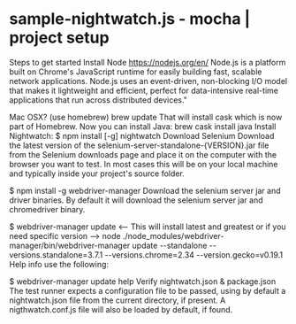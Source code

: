 # sample-nightwatch.js - mocha | project setup

Steps to get started
Install Node
https://nodejs.org/en/
Node.js is a platform built on Chrome's JavaScript runtime for easily building fast, scalable network applications. Node.js uses an event-driven, non-blocking I/O model that makes it lightweight and efficient, perfect for data-intensive real-time applications that run across distributed devices."

Mac OSX? (use homebrew)
brew update
That will install cask which is now part of Homebrew.
Now you can install Java:
brew cask install java
Install Nightwatch:
$ npm install [-g] nightwatch
Download Selenium
Download the latest version of the selenium-server-standalone-{VERSION}.jar file from the Selenium downloads page and place it on the computer with the browser you want to test. In most cases this will be on your local machine and typically inside your project's source folder.

$ npm install -g webdriver-manager
Download the selenium server jar and driver binaries. By default it will download the selenium server jar and chromedriver binary.

$ webdriver-manager update <-- This will install latest and greatest or if you need specific version --> node ./node_modules/webdriver-manager/bin/webdriver-manager update --standalone --versions.standalone=3.7.1 --versions.chrome=2.34 --version.gecko=v0.19.1
Help info use the following:

$ webdriver-manager update help
Verify nightwatch.json & package.json
The test runner expects a configuration file to be passed, using by default a nightwatch.json file from the current directory, if present. A nigthwatch.conf.js file will also be loaded by default, if found.


